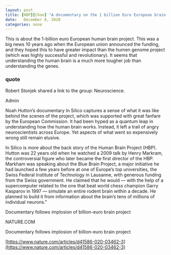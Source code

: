 ```yaml
---
layout: post
title: [HBP][Choe] "A documentary on the 1 billion Euro European brain project"
date:   December 8, 2020
categories: none
---
```






This is about the 1-billion euro European human brain project. This was a big news 10 years ago when the European union announced the funding, and they hoped this to have greater impact than the humen genome project (which was highly successful and revolutionary). It seems that understanding the human brain is a much more tougher job than understanding the genes.

### quote 

Robert Stonjek shared a link to the group: Neuroscience.


Admin

Noah Hutton’s documentary In Silico captures a sense of what it was like behind the scenes of the project, which was supported with great fanfare by the European Commission. It had been hyped as a quantum leap in understanding how the human brain works. Instead, it left a trail of angry neuroscientists across Europe. Yet aspects of what went so expensively wrong still remain elusive.

In Silico is more about the back story of the Human Brain Project (HBP). Hutton was 22 years old when he watched a 2009 talk by Henry Markram, the controversial figure who later became the first director of the HBP. Markham was speaking about the Blue Brain Project, a major initiative he had launched a few years before at one of Europe’s top universities, the Swiss Federal Institute of Technology in Lausanne, with generous funding from the Swiss government. He claimed that he would — with the help of a supercomputer related to the one that beat world chess champion Garry Kasparov in 1997 — simulate an entire rodent brain within a decade. He planned to build it from information about the brain’s tens of millions of individual neurons."

Documentary follows implosion of billion-euro brain project

NATURE.COM




Documentary follows implosion of billion-euro brain project



[https://www.nature.com/articles/d41586-020-03462-3](https://www.nature.com/articles/d41586-020-03462-3)

